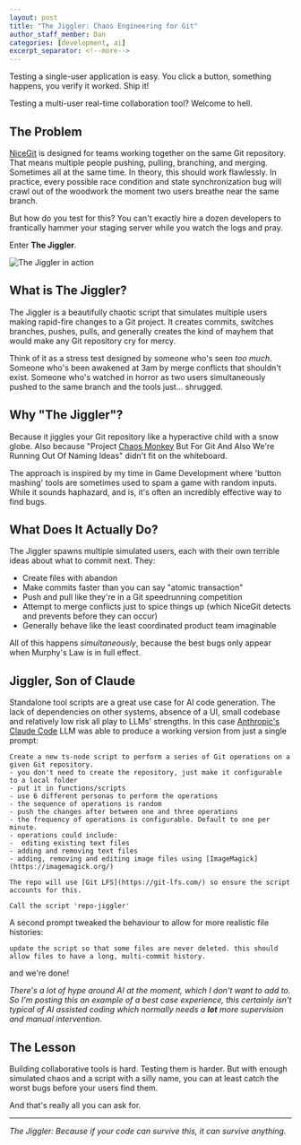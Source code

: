 ```yaml
---
layout: post
title: "The Jiggler: Chaos Engineering for Git"
author_staff_member: Dan
categories: [development, ai]
excerpt_separator: <!--more-->
---
```


Testing a single-user application is easy. You click a button, something happens, you verify it worked. Ship it!

Testing a multi-user real-time collaboration tool? Welcome to hell.

<!--more-->

## The Problem

[NiceGit](/) is designed for teams working together on the same Git repository. That means multiple people pushing, pulling, branching, and merging. Sometimes all at the same time. In theory, this should work flawlessly. In practice, every possible race condition and state synchronization bug will crawl out of the woodwork the moment two users breathe near the same branch.

But how do you test for this? You can't exactly hire a dozen developers to frantically hammer your staging server while you watch the logs and pray.

Enter **The Jiggler**.

![The Jiggler in action](/images/posts/Jiggler.gif)

## What is The Jiggler?

The Jiggler is a beautifully chaotic script that simulates multiple users making rapid-fire changes to a Git project. It creates commits, switches branches, pushes, pulls, and generally creates the kind of mayhem that would make any Git repository cry for mercy.

Think of it as a stress test designed by someone who's seen *too much*. Someone who's been awakened at 3am by merge conflicts that shouldn't exist. Someone who's watched in horror as two users simultaneously pushed to the same branch and the tools just... shrugged.

## Why "The Jiggler"?

Because it jiggles your Git repository like a hyperactive child with a snow globe. Also because "Project [Chaos Monkey](https://netflix.github.io/chaosmonkey/) But For Git And Also We're Running Out Of Naming Ideas" didn't fit on the whiteboard.

The approach is inspired by my time in Game Development where 'button mashing' tools are sometimes used to spam a game with random inputs. While it sounds haphazard, and is, it's often an incredibly effective way to find bugs.

## What Does It Actually Do?

The Jiggler spawns multiple simulated users, each with their own terrible ideas about what to commit next. They:

- Create files with abandon
- Make commits faster than you can say "atomic transaction"
- Push and pull like they're in a Git speedrunning competition
- Attempt to merge conflicts just to spice things up (which NiceGit detects and prevents before they can occur)
- Generally behave like the least coordinated product team imaginable

All of this happens *simultaneously*, because the best bugs only appear when Murphy's Law is in full effect.

## Jiggler, Son of Claude

Standalone tool scripts are a great use case for AI code generation. The lack of dependencies on other systems, absence of a UI, small codebase and relatively low risk all play to LLMs' strengths. In this case [Anthropic's Claude Code](https://www.anthropic.com/claude/code) LLM was able to produce a working version from just a single prompt:

```text
Create a new ts-node script to perform a series of Git operations on a given Git repository.
- you don't need to create the repository, just make it configurable to a local folder
- put it in functions/scripts
- use 6 different personas to perform the operations
- the sequence of operations is random
- push the changes after between one and three operations
- the frequency of operations is configurable. Default to one per minute.
- operations could include:
-  editing existing text files
- adding and removing text files
- adding, removing and editing image files using [ImageMagick](https://imagemagick.org/)

The repo will use [Git LFS](https://git-lfs.com/) so ensure the script accounts for this.

Call the script 'repo-jiggler'
```

A second prompt tweaked the behaviour to allow for more realistic file histories:

```text
update the script so that some files are never deleted. this should allow files to have a long, multi-commit history.
```

and we're done!

*There's a lot of hype around AI at the moment, which I don't want to add to. So I'm posting this an example of a best case experience, this certainly isn't typical of AI assisted coding which normally needs a **lot** more supervision and manual intervention.*

## The Lesson

Building collaborative tools is hard. Testing them is harder. But with enough simulated chaos and a script with a silly name, you can at least catch the worst bugs before your users find them.

And that's really all you can ask for.

---

*The Jiggler: Because if your code can survive this, it can survive anything.*
